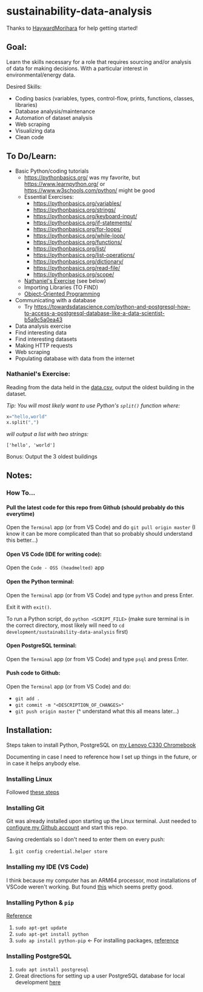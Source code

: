 # sustainability-data-analysis
Thanks to [HaywardMorihara](https://github.com/HaywardMorihara) for help getting started!

## Goal:
Learn the skills necessary for a role that requires sourcing and/or analysis of data for making decisions. With a particular interest in environmental/energy data.

Desired Skills:
- Coding basics (variables, types, control-flow, prints, functions, classes, libraries)
- Database analysis/maintenance
- Automation of dataset analysis
- Web scraping
- Visualizing data
- Clean code


## To Do/Learn:
- Basic Python/coding tutorials
  - https://pythonbasics.org/ was my favorite, but https://www.learnpython.org/ or https://www.w3schools.com/python/ might be good
  - Essential Exercises:
    - https://pythonbasics.org/variables/
    - https://pythonbasics.org/strings/
    - https://pythonbasics.org/keyboard-input/
    - https://pythonbasics.org/if-statements/
    - https://pythonbasics.org/for-loops/
    - https://pythonbasics.org/while-loop/
    - https://pythonbasics.org/functions/
    - https://pythonbasics.org/list/
    - https://pythonbasics.org/list-operations/
    - https://pythonbasics.org/dictionary/
    - https://pythonbasics.org/read-file/
    - https://pythonbasics.org/scope/
  - [Nathaniel's Exercise](#nathaniels-exercise) (see below)
  - Importing Libraries (TO FIND)
  - [Object-Oriented Programming](https://pythonbasics.org/#OOP)
- Communicating with a database
  - Try https://towardsdatascience.com/python-and-postgresql-how-to-access-a-postgresql-database-like-a-data-scientist-b5a9c5a0ea43
- Data analysis exercise
- Find interesting data
- Find interesting datasets
- Making HTTP requests
- Web scraping
- Populating database with data from the internet

### Nathaniel's Exercise:
Reading from the data held in the [data.csv](data.csv), output the oldest building in the dataset.

_Tip: You will most likely want to use Python's `split()` function where:_
```python
x="hello,world"
x.split(",")
```
_will output a list with two strings:_

`['hello', 'world']`

Bonus: Output the 3 oldest buildings


## Notes:
### How To...
#### Pull the latest code for this repo from Github (should probably do this everytime)
Open the `Terminal` app (or from VS Code) and do `git pull origin master` (I know it can be more complicated than that so probably should understand this better...)

#### Open VS Code (IDE for writing code):
Open the `Code - OSS (headmelted)` app

#### Open the Python terminal:
Open the `Terminal` app (or from VS Code) and type `python` and press Enter.

Exit it with `exit()`.

To run a Python script, do `python <SCRIPT_FILE>` (make sure terminal is in the correct directory, most likely will need to `cd development/sustainability-data-analysis` first)

#### Open PostgreSQL terminal:
Open the `Terminal` app (or from VS Code) and type `psql` and press Enter. 

#### Push code to Github:
Open the `Terminal` app (or from VS Code) and do:
- `git add .`
- `git commit -m "<DESCRIPTION_OF_CHANGES>"`
- `git push origin master`
(^ understand what this all means later...)


## Installation:
Steps taken to install Python, PostgreSQL on [my Lenovo C330 Chromebook](https://www.lenovo.com/us/en/laptops/lenovo/student-chromebooks/Lenovo-Chromebook-C330/p/88LGCC31078)

Documenting in case I need to reference how I set up things in the future, or in case it helps anybody else.

### Installing Linux
Followed [these steps](https://support.google.com/chromebook/answer/9145439?hl=en)

### Installing Git
Git was already installed upon starting up the Linux terminal. Just needed to [configure my Github account](https://git-scm.com/book/en/v2/Getting-Started-First-Time-Git-Setup) and start this repo.

Saving credentials so I don't need to enter them on every push:
1.  `git config credential.helper store`

### Installing my IDE (VS Code)
I think because my computer has an ARM64 processor, most installations of VSCode weren't working. But found [this](https://github.com/headmelted/codebuilds/releases/tag/30-Mar-20) which seems pretty good.

### Installing Python & `pip`
[Reference](https://docs.python-guide.org/starting/install3/linux/)
1. `sudo apt-get update`
2. `sudo apt-get install python`
3. `sudo ap install python-pip` <- For installing packages, [reference](https://linuxize.com/post/how-to-install-pip-on-ubuntu-18.04/)

### Installing PostgreSQL
1. `sudo apt install postgresql`
2. Great directions for setting up a user PostgreSQL database for local development [here](https://www.digitalocean.com/community/tutorials/how-to-install-and-use-postgresql-on-ubuntu-16-04)
